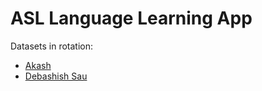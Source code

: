 # ASL Language Learning App

Datasets in rotation:
- [Akash](https://www.kaggle.com/datasets/grassknoted/asl-alphabet/data)
- [Debashish Sau](https://www.kaggle.com/datasets/debashishsau/aslamerican-sign-language-aplhabet-dataset/data)
